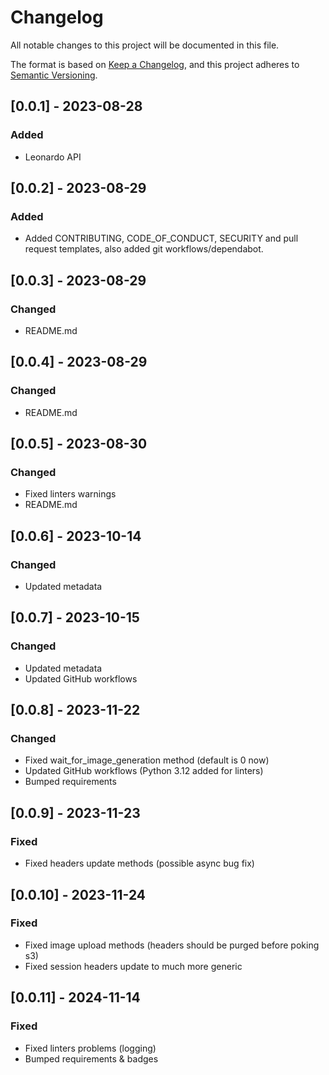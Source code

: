 # Changelog

All notable changes to this project will be documented in this file.

The format is based on [Keep a Changelog](https://keepachangelog.com/en/1.0.0/),
and this project adheres to [Semantic Versioning](https://semver.org/spec/v2.0.0.html).

## [0.0.1] - 2023-08-28

### Added
- Leonardo API


## [0.0.2] - 2023-08-29

### Added
- Added CONTRIBUTING, CODE_OF_CONDUCT, SECURITY and pull request templates, also added git workflows/dependabot.


## [0.0.3] - 2023-08-29

### Changed
- README.md


## [0.0.4] - 2023-08-29

### Changed
- README.md


## [0.0.5] - 2023-08-30

### Changed
- Fixed linters warnings
- README.md

## [0.0.6] - 2023-10-14

### Changed
- Updated metadata

## [0.0.7] - 2023-10-15

### Changed
- Updated metadata
- Updated GitHub workflows

## [0.0.8] - 2023-11-22

### Changed
- Fixed wait_for_image_generation method (default is 0 now)
- Updated GitHub workflows (Python 3.12 added for linters)
- Bumped requirements

## [0.0.9] - 2023-11-23

### Fixed
- Fixed headers update methods (possible async bug fix)

## [0.0.10] - 2023-11-24

### Fixed
- Fixed image upload methods (headers should be purged before poking s3)
- Fixed session headers update to much more generic

## [0.0.11] - 2024-11-14

### Fixed
- Fixed linters problems (logging)
- Bumped requirements & badges